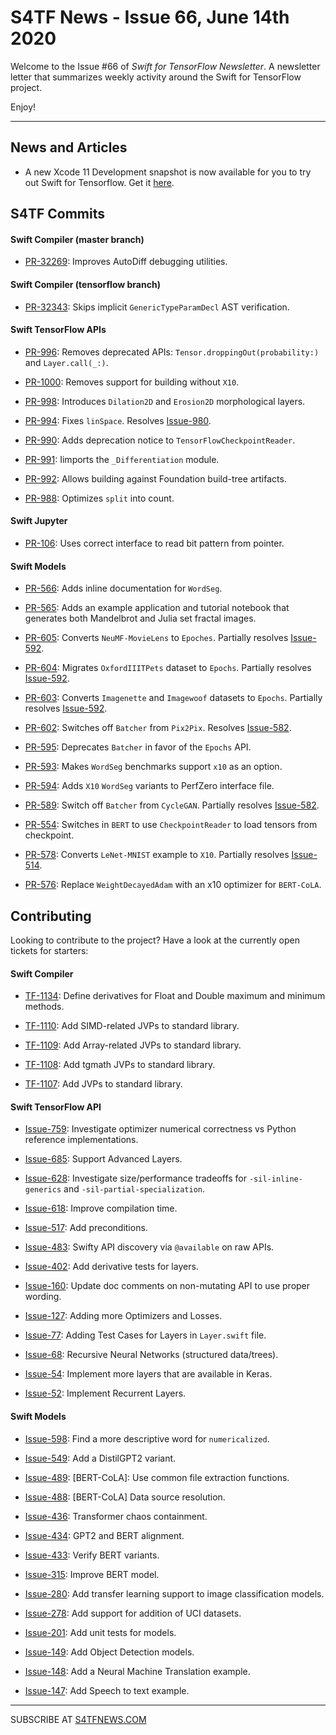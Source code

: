 
S4TF News - Issue 66, June 14th 2020
===================

Welcome to the Issue #66 of *Swift for TensorFlow Newsletter*. A newsletter letter that summarizes weekly activity around the Swift for TensorFlow project.

Enjoy!

---

## News and Articles

* A new Xcode 11 Development snapshot is now available for you to try out Swift for Tensorflow. Get it [here](https://storage.googleapis.com/swift-tensorflow/mac/swift-tensorflow-DEVELOPMENT-2020-06-12-a-osx.pkg).

## S4TF Commits

#### Swift Compiler (master branch)

* [PR-32269](https://github.com/apple/swift/pull/32269): Improves AutoDiff debugging  utilities.

#### Swift Compiler (tensorflow branch)

* [PR-32343](https://github.com/apple/swift/pull/32343): Skips implicit `GenericTypeParamDecl` AST verification.

#### Swift TensorFlow APIs

* [PR-996](https://github.com/tensorflow/swift-apis/pull/996): Removes deprecated APIs:  `Tensor.droppingOut(probability:)` and `Layer.call(_:)`.

* [PR-1000](https://github.com/tensorflow/swift-apis/pull/1000): Removes support for building without `X10`.

* [PR-998](https://github.com/tensorflow/swift-apis/pull/998): Introduces `Dilation2D` and `Erosion2D` morphological layers.

* [PR-994](https://github.com/tensorflow/swift-apis/pull/994): Fixes `linSpace`. Resolves [Issue-980](https://github.com/tensorflow/swift-apis/issues/980).

* [PR-990](https://github.com/tensorflow/swift-apis/pull/990): Adds deprecation notice to `TensorFlowCheckpointReader`.

* [PR-991](https://github.com/tensorflow/swift-apis/pull/991): Iimports the `_Differentiation` module.

* [PR-992](https://github.com/tensorflow/swift-apis/pull/992): Allows building against Foundation build-tree artifacts.

* [PR-988](https://github.com/tensorflow/swift-apis/pull/988): Optimizes `split` into count.

#### Swift Jupyter

* [PR-106](https://github.com/google/swift-jupyter/pull/106): Uses correct interface to read bit pattern from pointer.

#### Swift Models

* [PR-566](https://github.com/tensorflow/swift-models/pull/566): Adds inline documentation for `WordSeg`.

* [PR-565](https://github.com/tensorflow/swift-models/pull/565): Adds an example application and tutorial notebook that generates both Mandelbrot and Julia set fractal images.

* [PR-605](https://github.com/tensorflow/swift-models/pull/605): Converts `NeuMF-MovieLens` to `Epoches`. Partially resolves [Issue-592](https://github.com/tensorflow/swift-models/issues/592).

* [PR-604](https://github.com/tensorflow/swift-models/pull/604): Migrates `OxfordIIITPets` dataset to `Epochs`. Partially resolves [Issue-592](https://github.com/tensorflow/swift-models/issues/592).

* [PR-603](https://github.com/tensorflow/swift-models/issues/603): Converts `Imagenette` and `Imagewoof` datasets to `Epochs`. Partially resolves [Issue-592](https://github.com/tensorflow/swift-models/issues/592).

* [PR-602](https://github.com/tensorflow/swift-models/pull/602): Switches off `Batcher` from `Pix2Pix`. Resolves [Issue-582](https://github.com/tensorflow/swift-models/issues/582).

* [PR-595](https://github.com/tensorflow/swift-models/pull/595): Deprecates `Batcher` in favor of the `Epochs` API.

* [PR-593](https://github.com/tensorflow/swift-models/pull/593): Makes `WordSeg` benchmarks support `x10` as an option.

* [PR-594](https://github.com/tensorflow/swift-models/pull/594): Adds `X10` `WordSeg` variants to PerfZero interface file.

* [PR-589](https://github.com/tensorflow/swift-models/pull/589): Switch off `Batcher` from `CycleGAN`. Partially resolves [Issue-582](https://github.com/tensorflow/swift-models/issues/582).

* [PR-554](https://github.com/tensorflow/swift-models/pull/554): Switches in `BERT` to use `CheckpointReader` to load tensors from checkpoint.

* [PR-578](https://github.com/tensorflow/swift-models/pull/578): Converts `LeNet-MNIST` example to `X10`. Partially resolves [Issue-514](https://github.com/tensorflow/swift-models/issues/514).

* [PR-576](https://github.com/tensorflow/swift-models/pull/576): Replace `WeightDecayedAdam` with an x10 optimizer for `BERT-CoLA`.

## Contributing

Looking to contribute to the project? Have a look at the currently open tickets for starters:

#### Swift Compiler

* [TF-1134](https://bugs.swift.org/browse/TF-1134): Define derivatives for Float and Double maximum and minimum methods.

* [TF-1110](https://bugs.swift.org/browse/TF-1110): Add SIMD-related JVPs to standard library.

* [TF-1109](https://bugs.swift.org/browse/TF-1109): Add Array-related JVPs to standard library.

* [TF-1108](https://bugs.swift.org/browse/TF-1108): Add tgmath JVPs to standard library.

* [TF-1107](https://bugs.swift.org/browse/TF-1107): Add JVPs to standard library.

#### Swift TensorFlow API

* [Issue-759](https://github.com/tensorflow/swift-apis/issues/759): Investigate optimizer numerical correctness vs Python reference implementations.

* [Issue-685](https://github.com/tensorflow/swift-apis/issues/685): Support Advanced Layers.

* [Issue-628](https://github.com/tensorflow/swift-apis/issues/628): Investigate size/performance tradeoffs for `-sil-inline-generics` and `-sil-partial-specialization`.

* [Issue-618](https://github.com/tensorflow/swift-apis/issues/618): Improve compilation time.

* [Issue-517](https://github.com/tensorflow/swift-apis/issues/517): Add preconditions. 

* [Issue-483](https://github.com/tensorflow/swift-apis/issues/483): Swifty API discovery via `@available` on raw APIs.

* [Issue-402](https://github.com/tensorflow/swift-apis/issues/402): Add derivative tests for layers.

* [Issue-160](https://github.com/tensorflow/swift-apis/issues/160): Update doc comments on non-mutating API to use proper wording.

* [Issue-127](https://github.com/tensorflow/swift-apis/issues/127): Adding more Optimizers and Losses.

* [Issue-77](https://github.com/tensorflow/swift-apis/issues/77):  Adding Test Cases for Layers in `Layer.swift` file.

* [Issue-68](https://github.com/tensorflow/swift-apis/issues/68): Recursive Neural Networks (structured data/trees).

* [Issue-54](https://github.com/tensorflow/swift-apis/issues/54): Implement more layers that are available in Keras.

* [Issue-52](https://github.com/tensorflow/swift-apis/issues/52): Implement Recurrent Layers.

#### Swift Models

* [Issue-598](https://github.com/tensorflow/swift-models/issues/598): Find a more descriptive word for `numericalized`.

* [Issue-549](https://github.com/tensorflow/swift-models/issues/549): Add a DistilGPT2 variant.

* [Issue-489](https://github.com/tensorflow/swift-models/issues/489): [BERT-CoLA]: Use common file extraction functions.

* [Issue-488](https://github.com/tensorflow/swift-models/issues/488): [BERT-CoLA] Data source resolution.

* [Issue-436](https://github.com/tensorflow/swift-models/issues/436): Transformer chaos containment.

* [Issue-434](https://github.com/tensorflow/swift-models/issues/434): GPT2 and BERT alignment.

* [Issue-433](https://github.com/tensorflow/swift-models/issues/433): Verify BERT variants.

* [Issue-315](https://github.com/tensorflow/swift-models/issues/315): Improve BERT model.

* [Issue-280](https://github.com/tensorflow/swift-models/issues/280): Add transfer learning support to image classification models.

* [Issue-278](https://github.com/tensorflow/swift-models/issues/278): Add support for addition of UCI datasets.

* [Issue-201](https://github.com/tensorflow/swift-models/issues/201): Add unit tests for models.

* [Issue-149](https://github.com/tensorflow/swift-models/issues/149): Add Object Detection models.

* [Issue-148](https://github.com/tensorflow/swift-models/issues/148): Add a Neural Machine Translation example. 

* [Issue-147](https://github.com/tensorflow/swift-models/issues/147): Add Speech to text example.

---

SUBSCRIBE AT [S4TFNEWS.COM](https://www.s4tfnews.com/)
